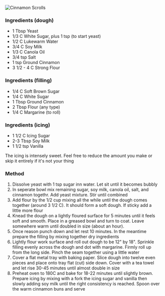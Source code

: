 ![Cinnamon Scrolls](/recipes/images/cinnamon-scrolls.jpg)

### Ingredients (dough)

* 1 Tbsp Yeast
* 1/3 C White Sugar, plus 1 tsp (to start yeast)
* 1/2 C Lukewarm Water
* 3/4 C Soy Milk
* 1/3 C Canola Oil
* 3/4 tsp Salt
* 1 tsp Ground Cinnamon
* 3 1/2 - 4 C Strong Flour

### Ingredients (filling)

* 1/4 C Soft Brown Sugar
* 1/4 C White Sugar
* 1 Tbsp Ground Cinnamon
* 2 Tbsp Flour (any type)
* 1/4 C Margarine (to roll)

### Ingredients (icing)

* 1 1/2 C Icing Sugar
* 2-3 Tbsp Soy Milk
* 1 1/2 tsp Vanilla

The icing is intensely sweet. Feel free to reduce the amount you make or skip it entirely if it's not your thing

### Method

1. Dissolve yeast with 1 tsp sugar inn water. Let sit until it becomes bubbly
2. In seperate bowl mix remaining sugar, soy milk, canola oil, salt, and cinnamon togethr. Add yeast mixture. Stir until combined
3. Add flour by the 1/2 cup mixing all the while until the dough comes together (around 3 1/2 C). It should form a soft dough. If sticky add a little more flour
4. Knead the dough on a lightly floured surface for 5 minutes until it feels soft and smooth. Place in a greased bowl and turn to coat. Leave somewhere warm until doubled in size (about an hour).
5. Once reason punch down and let rest 10 minutes. In the meantime prepare the filling by mixing together dry ingredients
6. Lightly flour work surface and roll out dough to be 12" by 18". Sprinkle filling evenly across the dough and dot with margarine. Firmly roll up from the long side. Pinch the seam together using a little water
7. Cover a flat metal tray with baking paper. Slice dough into twelve even pieces and place onto tray flat (cut) side down. Cover with a tea towel and let rise 30-45 minutes until almost double in size
8. Preheat oven to 180C and bake for 18-22 minutes until slightly brown. Prepare icing by mixing with a fork the icing sugar and vanilla then slowly adding soy milk until the right consistency is reached. Spoon over the warm cinnamon buns and serve

